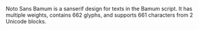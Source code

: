 Noto Sans Bamum is a sanserif design for texts in the Bamum script. It has multiple weights, contains 662 glyphs, and supports 661 characters from 2 Unicode blocks.